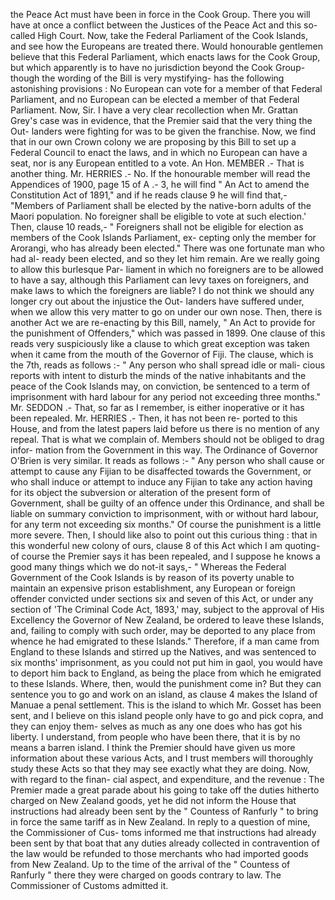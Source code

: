 the Peace Act must have been in force in the Cook Group. There you will have at once a conflict between the Justices of the Peace Act and this so-called High Court. Now, take the Federal Parliament of the Cook Islands, and see how the Europeans are treated there. Would honourable gentlemen believe that this Federal Parliament, which enacts laws for the Cook Group, but which apparently is to have no jurisdiction beyond the Cook Group-though the wording of the Bill is very mystifying- has the following astonishing provisions : No European can vote for a member of that Federal Parliament, and no European can be elected a member of that Federal Parliament. Now, Sir. I have a very clear recollection when Mr. Grattan Grey's case was in evidence, that the Premier said that the very thing the Out- landers were fighting for was to be given the franchise. Now, we find that in our own Crown colony we are proposing by this Bill to set up a Federal Council to enact the laws, and in which no European can have a seat, nor is any European entitled to a vote. An Hon. MEMBER .- That is another thing. Mr. HERRIES .- No. If the honourable member will read the Appendices of 1900, page 15 of A .- 3, he will find " An Act to amend the Constitution Act of 1891," and if he reads clause 9 he will find that,- "Members of Parliament shall be elected by the native-born adults of the Maori population. No foreigner shall be eligible to vote at such election.' Then, clause 10 reads,- " Foreigners shall not be eligible for election as members of the Cook Islands Parliament, ex- cepting only the member for Arorangi, who has already been elected." There was one fortunate man who had al- ready been elected, and so they let him remain. Are we really going to allow this burlesque Par- liament in which no foreigners are to be allowed to have a say, although this Parliament can levy taxes on foreigners, and make laws to which the foreigners are liable? I do not think we should any longer cry out about the injustice the Out- landers have suffered under, when we allow this very matter to go on under our own nose. Then, there is another Act we are re-enacting by this Bill, namely, " An Act to provide for the punishment of Offenders," which was passed in 1899. One clause of this reads very suspiciously like a clause to which great exception was taken when it came from the mouth of the Governor of Fiji. The clause, which is the 7th, reads as follows :- " Any person who shall spread idle or mali- cious reports with intent to disturb the minds of the native inhabitants and the peace of the Cook Islands may, on conviction, be sentenced to a term of imprisonment with hard labour for any period not exceeding three months." Mr. SEDDON .- That, so far as I remember, is either inoperative or it has been repealed. Mr. HERRIES .- Then, it has not been re- ported to this House, and from the latest papers laid before us there is no mention of any repeal. That is what we complain of. Members should not be obliged to drag infor- mation from the Government in this way. The Ordinance of Governor O'Brien is very similar. It reads as follows :- " Any person who shall cause or attempt to cause any Fijian to be disaffected towards the Government, or who shall induce or attempt to induce any Fijian to take any action having for its object the subversion or alteration of the present form of Government, shall be guilty of an offence under this Ordinance, and shall be liable on summary conviction to imprisonment, with or without hard labour, for any term not exceeding six months." Of course the punishment is a little more severe. Then, I should like also to point out this curious thing : that in this wonderful new colony of ours, clause 8 of this Act which I am quoting-of course the Premier says it has been repealed, and I suppose he knows a good many things which we do not-it says,- " Whereas the Federal Government of the Cook Islands is by reason of its poverty unable to maintain an expensive prison establishment, any European or foreign offender convicted under sections six and seven of this Act, or under any section of 'The Criminal Code Act, 1893,' may, subject to the approval of His Excellency the Governor of New Zealand, be ordered to leave these Islands, and, failing to comply with such order, may be deported to any place from whence he had emigrated to these Islands." Therefore, if a man came from England to these Islands and stirred up the Natives, and was sentenced to six months' imprisonment, as you could not put him in gaol, you would have to deport him back to England, as being the place from which he emigrated to these Islands. Where, then, would the punishment come in? But they can sentence you to go and work on an island, as clause 4 makes the Island of Manuae a penal settlement. This is the island to which Mr. Gosset has been sent, and I believe on this island people only have to go and pick copra, and they can enjoy them- selves as much as any one does who has got his liberty. I understand, from people who have been there, that it is by no means a barren island. I think the Premier should have given us more information about these various Acts, and I trust members will thoroughly study these Acts so that they may see exactly what they are doing. Now, with regard to the finan- cial aspect, and expenditure, and the revenue : The Premier made a great parade about his going to take off the duties hitherto charged on New Zealand goods, yet he did not inform the House that instructions had already been sent by the " Countess of Ranfurly " to bring in force the same tariff as in New Zealand. In reply to a question of mine, the Commissioner of Cus- toms informed me that instructions had already been sent by that boat that any duties already collected in contravention of the law would be refunded to those merchants who had imported goods from New Zealand. Up to the time of the arrival of the " Countess of Ranfurly " there they were charged on goods contrary to law. The Commissioner of Customs admitted it. 